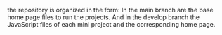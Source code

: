 the repository is organized in the form:
In the main branch are the base home page files to run the projects.
And in the develop branch the JavaScript files of each mini project and the corresponding home page.
